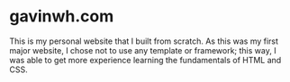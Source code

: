 # gavinwh.com

This is my personal website that I built from scratch. As this was my first major website, I chose not to use any template or framework; this way, I was able to get more experience learning the fundamentals of HTML and CSS.